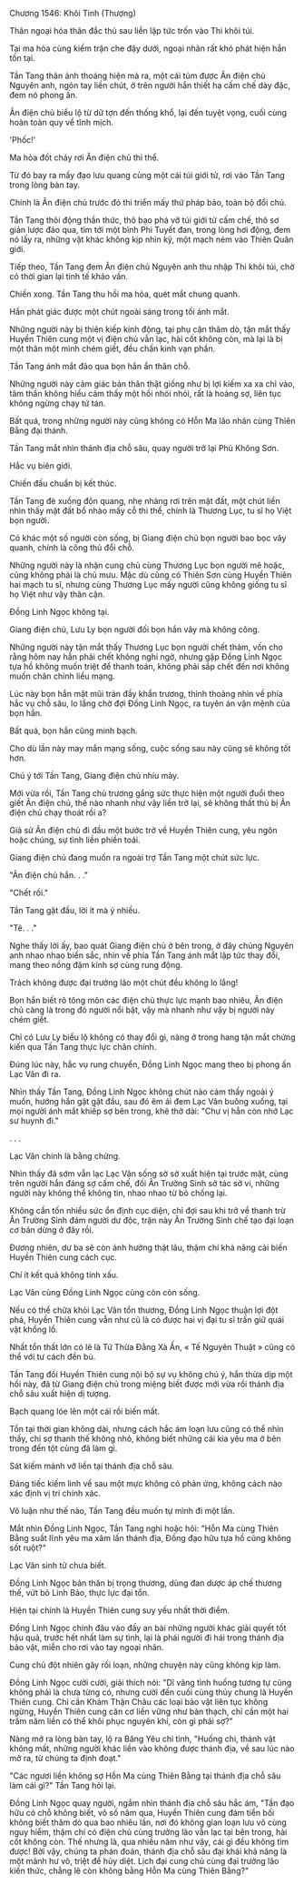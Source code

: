 




Chương 1546: Khôi Tinh (Thượng)


Thân ngoại hóa thân đắc thủ sau liền lập tức trốn vào Thi khôi túi.

Tại ma hỏa cùng kiếm trận che đậy dưới, ngoại nhân rất khó phát hiện hắn tồn tại.

Tần Tang thân ảnh thoáng hiện mà ra, một cái túm được Ân điện chủ Nguyên anh, ngón tay liền chút, ở trên người hắn thiết hạ cấm chế dày đặc, đem nó phong ấn.

Ân điện chủ biểu lộ từ dữ tợn đến thống khổ, lại đến tuyệt vọng, cuối cùng hoàn toàn quy về tĩnh mịch.

'Phốc!'

Ma hỏa đốt cháy rơi Ân điện chủ thi thể.

Từ đó bay ra mấy đạo lưu quang cùng một cái túi giới tử, rơi vào Tần Tang trong lòng bàn tay.

Chính là Ân điện chủ trước đó thi triển mấy thứ pháp bảo, toàn bộ đổi chủ.

Tần Tang thôi động thần thức, thô bạo phá vỡ túi giới tử cấm chế, thô sơ giản lược đảo qua, tìm tới một bình Phi Tuyết đan, trong lòng hơi động, đem nó lấy ra, những vật khác không kịp nhìn kỹ, một mạch ném vào Thiên Quân giới.

Tiếp theo, Tần Tang đem Ân điện chủ Nguyên anh thu nhập Thi khôi túi, chờ có thời gian lại tinh tế khảo vấn.

Chiến xong. Tần Tang thu hồi ma hỏa, quét mắt chung quanh.

Hắn phát giác được một chút ngoài sáng trong tối ánh mắt.

Những người này bị thiên kiếp kinh động, tại phụ cận thăm dò, tận mắt thấy Huyền Thiên cung một vị điện chủ vẫn lạc, hài cốt không còn, mà lại là bị một thân một mình chém giết, đều chấn kinh vạn phần.

Tần Tang ánh mắt đảo qua bọn hắn ẩn thân chỗ.

Những người này cảm giác bản thân thật giống như bị lợi kiếm xa xa chỉ vào, tâm thần không hiểu cảm thấy một hồi nhói nhói, rất là hoảng sợ, liên tục không ngừng chạy tứ tán.

Bất quá, trong những người này cũng không có Hỗn Ma lão nhân cùng Thiên Bằng đại thánh.

Tần Tang mắt nhìn thánh địa chỗ sâu, quay người trở lại Phù Không Sơn.

Hắc vụ biên giới.

Chiến đấu chuẩn bị kết thúc.

Tần Tang đè xuống độn quang, nhẹ nhàng rơi trên mặt đất, một chút liền nhìn thấy mặt đất bổ nhào mấy cỗ thi thể, chính là Thương Lục, tu sĩ họ Việt bọn người.

Có khác một số người còn sống, bị Giang điện chủ bọn người bao bọc vây quanh, chính là công thủ đổi chỗ.

Những người này là nhận cung chủ cùng Thương Lục bọn người mê hoặc, cũng không phải là chủ mưu. Mặc dù cũng có Thiên Sơn cùng Huyền Thiên hai mạch tu sĩ, nhưng cùng Thương Lục mấy người cũng không giống tu sĩ họ Việt như vậy thân cận.

Đồng Linh Ngọc không tại.

Giang điện chủ, Lưu Ly bọn người đối bọn hắn vây mà không công.

Những người này tận mắt thấy Thương Lục bọn người chết thảm, vốn cho rằng hôm nay hẳn phải chết không nghi ngờ, nhưng gặp Đồng Linh Ngọc tựa hồ không muốn triệt để thanh toán, không phải sắp chết đến nơi không muốn chân chính liều mạng.

Lúc này bọn hắn mặt mũi tràn đầy khẩn trương, thỉnh thoảng nhìn về phía hắc vụ chỗ sâu, lo lắng chờ đợi Đồng Linh Ngọc, ra tuyên án vận mệnh của bọn hắn.

Bất quá, bọn hắn cũng minh bạch.

Cho dù lần này may mắn mạng sống, cuộc sống sau này cũng sẽ không tốt hơn.

Chú ý tới Tần Tang, Giang điện chủ nhíu mày.

Mới vừa rồi, Tần Tang chủ trương gắng sức thực hiện một người đuổi theo giết Ân điện chủ, thế nào nhanh như vậy liền trở lại, sẽ không thất thủ bị Ân điện chủ chạy thoát rồi a?

Giả sử Ân điện chủ đi đầu một bước trở về Huyền Thiên cung, yêu ngôn hoặc chúng, sự tình liền phiền toái.

Giang điện chủ đang muốn ra ngoài trợ Tần Tang một chút sức lực.

"Ân điện chủ hắn. . ."

"Chết rồi."

Tần Tang gật đầu, lời ít mà ý nhiều.

"Tê. . ."

Nghe thấy lời ấy, bao quát Giang điện chủ ở bên trong, ở đây chúng Nguyên anh nhao nhao biến sắc, nhìn về phía Tần Tang ánh mắt lập tức thay đổi, mang theo nồng đậm kính sợ cùng rung động.

Trách không được đại trưởng lão một chút đều không lo lắng!

Bọn hắn biết rõ tông môn các điện chủ thực lực mạnh bao nhiêu, Ân điện chủ càng là trong đó người nổi bật, vậy mà nhanh như vậy bị người này chém giết.

Chỉ có Lưu Ly biểu lộ không có thay đổi gì, nàng ở trong hang tận mắt chứng kiến qua Tần Tang thực lực chân chính.

Đúng lúc này, hắc vụ rung chuyển, Đồng Linh Ngọc mang theo bị phong ấn Lạc Vân đi ra.

Nhìn thấy Tần Tang, Đồng Linh Ngọc không chút nào cảm thấy ngoài ý muốn, hướng hắn gật gật đầu, sau đó êm ái đem Lạc Vân buông xuống, tại mọi người ánh mắt khiếp sợ bên trong, khẽ thở dài: "Chư vị hẳn còn nhớ Lạc sư huynh đi."

. . .

Lạc Vân chính là bằng chứng.

Nhìn thấy đã sớm vẫn lạc Lạc Vân sống sờ sờ xuất hiện tại trước mặt, cùng trên người hắn đáng sợ cấm chế, đối Ân Trường Sinh sở tác sở vi, những người này không thể không tin, nhao nhao từ bỏ chống lại.

Không cần tốn nhiều sức ổn định cục diện, chỉ đợi sau khi trở về thanh trừ Ân Trường Sinh đám người dư độc, trận này Ân Trường Sinh chế tạo đại loạn cơ bản dừng ở đây rồi.

Đương nhiên, dư ba sẽ còn ảnh hưởng thật lâu, thậm chí khả năng cải biến Huyền Thiên cung cách cục.

Chí ít kết quả không tính xấu.

Lạc Vân cùng Đồng Linh Ngọc cũng còn còn sống.

Nếu có thể chữa khỏi Lạc Vân tổn thương, Đồng Linh Ngọc thuận lợi đột phá, Huyền Thiên cung vẫn như cũ là có được hai vị đại tu sĩ trấn giữ quái vật khổng lồ.

Nhất tổn thất lớn có lẽ là Tứ Thừa Đằng Xà Ấn, « Tế Nguyên Thuật » cũng có thể với tư cách đền bù.

Tần Tang đối Huyền Thiên cung nội bộ sự vụ không chú ý, hắn thừa dịp một hồi này, đã từ Giang điện chủ trong miệng biết được mới vừa rồi thánh địa chỗ sâu xuất hiện dị tượng.

Bạch quang lóe lên một cái rồi biến mất.

Tồn tại thời gian không dài, nhưng cách hắc ám loạn lưu cũng có thể nhìn thấy, chỉ sợ thanh thế không nhỏ, không biết những cái kia yêu ma ở bên trong đến tột cùng đã làm gì.

Sát kiếm mảnh vỡ liền tại thánh địa chỗ sâu.

Đáng tiếc kiếm linh về sau một mực không có phản ứng, không cách nào xác định vị trí chính xác.

Vô luận như thế nào, Tần Tang đều muốn tự mình đi một lần.

Mắt nhìn Đồng Linh Ngọc, Tần Tang nghi hoặc hỏi: "Hỗn Ma cùng Thiên Bằng suất lĩnh yêu ma xâm lấn thánh địa, Đồng đạo hữu tựa hồ cũng không sốt ruột?"

Lạc Vân sinh tử chưa biết.

Đồng Linh Ngọc bản thân bị trọng thương, dùng đan dược áp chế thương thế, vứt bỏ Linh Bảo, thực lực đại tổn.

Hiện tại chính là Huyền Thiên cung suy yếu nhất thời điểm.

Đồng Linh Ngọc chính đâu vào đấy an bài những người khác giải quyết tốt hậu quả, trước hết nhất làm sự tình, lại là phái người đi hái trong thánh địa bảo vật, miễn cho rơi vào tay ngoại nhân.

Cung chủ đột nhiên gây rối loạn, những chuyện này cũng không kịp làm.

Đồng Linh Ngọc cười cười, giải thích nói: "Dĩ vãng tình huống tương tự cũng không phải là chưa từng có, nhưng cười đến cuối cùng thủy chung là Huyền Thiên cung. Chỉ cần Khảm Thận Châu các loại bảo vật liên tục không ngừng, Huyền Thiên cung căn cơ liền vững như bàn thạch, chỉ cần một hai trăm năm liền có thể khôi phục nguyên khí, còn gì phải sợ?"

Nàng mở ra lòng bàn tay, lộ ra Băng Yêu chi tinh, "Huống chi, thánh vật không mất, những người khác liền vào không được thánh địa, về sau lúc nào mở ra, từ chúng ta định đoạt."

"Các ngươi liền không sợ Hỗn Ma cùng Thiên Bằng tại thánh địa chỗ sâu làm cái gì?" Tần Tang hỏi lại.

Đồng Linh Ngọc quay người, ngắm nhìn thánh địa chỗ sâu hắc ám, "Tần đạo hữu có chỗ không biết, vô số năm qua, Huyền Thiên cung đám tiền bối không biết thăm dò qua bao nhiêu lần, nơi đó không gian loạn lưu vô cùng nguy hiểm, thậm chí có điện chủ cùng trưởng lão vẫn lạc tại bên trong, hài cốt không còn. Thế nhưng là, qua nhiều năm như vậy, cái gì đều không tìm được! Bởi vậy, chúng ta phán đoán, thánh địa chỗ sâu đại khái khả năng là một mảnh hư vô, triệt để hủy diệt. Lịch đại cung chủ cùng đại trưởng lão kiến thức, chẳng lẽ còn không bằng Hỗn Ma cùng Thiên Bằng?"




